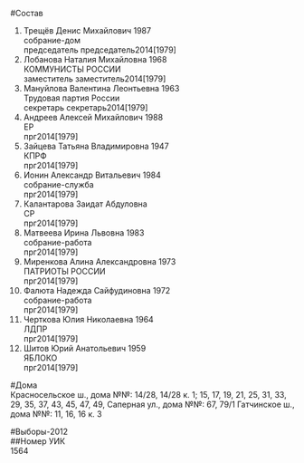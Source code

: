 #Состав  
1. Трещёв Денис Михайлович 1987  
    собрание-дом  
    председатель председатель2014[1979]  
2. Лобанова Наталия Михайловна 1968  
    КОММУНИСТЫ РОССИИ  
    заместитель заместитель2014[1979]  
3. Мануйлова Валентина Леонтьевна 1963  
    Трудовая партия России  
    секретарь секретарь2014[1979]  
4. Андреев Алексей Михайлович 1988  
    ЕР  
    прг2014[1979]  
5. Зайцева Татьяна Владимировна 1947  
    КПРФ  
    прг2014[1979]  
6. Ионин Александр Витальевич 1984  
    собрание-служба  
    прг2014[1979]  
7. Калантарова Заидат Абдуловна  
    СР  
    прг2014[1979]  
8. Матвеева Ирина Львовна 1983  
    собрание-работа  
    прг2014[1979]  
9. Миренкова Алина Александровна 1973  
    ПАТРИОТЫ РОССИИ  
    прг2014[1979]  
10. Фалюта Надежда Сайфудиновна 1972  
    собрание-работа  
    прг2014[1979]  
11. Черткова Юлия Николаевна 1964  
    ЛДПР  
    прг2014[1979]  
12. Шитов Юрий Анатольевич 1959  
    ЯБЛОКО  
    прг2014[1979]  
  
#Дома  
Красносельское ш., дома №№: 14/28, 14/28 к. 1; 15, 17, 19, 21, 25, 31, 33, 29, 35, 37, 43, 45, 47, 49,  Саперная ул., дома №№: 67, 79/1 Гатчинское ш., дома №№: 11, 16, 16 к. 3  
  
#Выборы-2012  
##Номер УИК  
1564  
